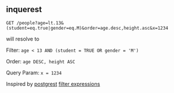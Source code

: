 ## inquerest



`GET /people?age=lt.13&(student=eq.true|gender=eq.M)&order=age.desc,height.asc&x=1234`

will resolve to 

 Filter:
 `age < 13 AND (student = TRUE OR gender = 'M')`
 
Order:
`age DESC, height ASC`

Query Param:
`x = 1234`


Inspired by [postgrest](https://github.com/begriffs/postgrest) [filter expressions](https://github.com/begriffs/postgrest/wiki/Routing)
